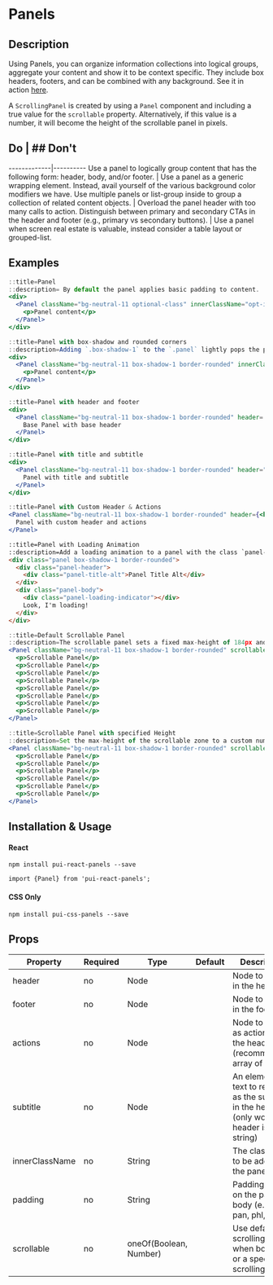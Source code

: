 # Panels

## Description

Using Panels, you can organize information collections into logical groups, aggregate your content and show it to be context specific. They include box headers, footers, and can be combined with any background. See it in action [here](https://pui-pivots.cfapps.io/).

A `ScrollingPanel` is created by using a `Panel` component and including a true value for the `scrollable`
property. Alternatively, if this value is a number, it will become the height of the scrollable panel in pixels.


## Do        | ## Don't
-------------|----------
Use a panel to logically group content that has the following form: header, body, and/or footer. | Use a panel as a generic wrapping element. Instead, avail yourself of the various background color modifiers we have.
Use multiple panels or list-group inside to group a collection of related content objects. | Overload the panel header with too many calls to action.
Distinguish between primary and secondary CTAs in the header and footer (e.g., primary vs secondary buttons). | Use a panel when screen real estate is valuable, instead consider a table layout or grouped-list.

## Examples

```jsx
::title=Panel
::description= By default the panel applies basic padding to content.
<div>
  <Panel className="bg-neutral-11 optional-class" innerClassName="opt-inner-class">
    <p>Panel content</p>
  </Panel>
</div>
```

```jsx
::title=Panel with box-shadow and rounded corners
::description=Adding `.box-shadow-1` to the `.panel` lightly pops the panel off the page. This is the preferred aesthetic instead of a border. This works great for pushing the panel up from the workspace.
<div>
  <Panel className="bg-neutral-11 box-shadow-1 border-rounded" innerClassName="opt-inner-class">
    <p>Panel content</p>
  </Panel>
</div>
```

```jsx
::title=Panel with header and footer
<div>
  <Panel className="bg-neutral-11 box-shadow-1 border-rounded" header='header' footer='Panel footer'>
    Base Panel with base header
  </Panel>
</div>
```

```jsx
::title=Panel with title and subtitle
<div>
  <Panel className="bg-neutral-11 box-shadow-1 border-rounded" header="Title" subtitle="subtitle">
    Panel with title and subtitle
  </Panel>
</div>
```

```jsx
::title=Panel with Custom Header & Actions
<Panel className="bg-neutral-11 box-shadow-1 border-rounded" header={<h2>Custom Title</h2>} actions={<div><button className="btn btn-default mrl">Go</button><button className="btn btn-default-alt">Stop</button></div>}>
  Panel with custom header and actions
</Panel>
```

```html
::title=Panel with Loading Animation
::description=Add a loading animation to a panel with the class `panel-loading-indicator`. The animation is intended for panels that utilize panel-header and panel-body. This should be used when the content of the panel is being loaded asynchronously and you’d like to communicate to the user that their content is on the way.
<div class="panel box-shadow-1 border-rounded">
  <div class="panel-header">
    <div class="panel-title-alt">Panel Title Alt</div>
  </div>
  <div class="panel-body">
    <div class="panel-loading-indicator"></div>
    Look, I'm loading!
  </div>
</div>
```

```jsx
::title=Default Scrollable Panel
::description=The scrollable panel sets a fixed max-height of 184px and scrolls any content that extends beyond that limit.
<Panel className="bg-neutral-11 box-shadow-1 border-rounded" scrollable={true}>
  <p>Scrollable Panel</p>
  <p>Scrollable Panel</p>
  <p>Scrollable Panel</p>
  <p>Scrollable Panel</p>
  <p>Scrollable Panel</p>
  <p>Scrollable Panel</p>
  <p>Scrollable Panel</p>
  <p>Scrollable Panel</p>
</Panel>
```

```jsx
::title=Scrollable Panel with specified Height
::description=Set the max-height of the scrollable zone to a custom number.
<Panel className="bg-neutral-11 box-shadow-1 border-rounded" scrollable={100}>
  <p>Scrollable Panel</p>
  <p>Scrollable Panel</p>
  <p>Scrollable Panel</p>
  <p>Scrollable Panel</p>
  <p>Scrollable Panel</p>
  <p>Scrollable Panel</p>
</Panel>
```

## Installation & Usage

#### React
`npm install pui-react-panels --save`

`import {Panel} from 'pui-react-panels';`

#### CSS Only
`npm install pui-css-panels --save`

## Props

Property | Required | Type | Default | Description
---------|----------|------|---------|------------
header         | no | Node                   | | Node to render in the header
footer         | no | Node                   | | Node to render in the footer
actions        | no | Node                   | | Node to render as actions in the header (recommended: array of nodes)
subtitle       | no | Node                   | | An element or text to render as the subtitle in the header (only works if header is a string)
innerClassName | no | String                 | | The className to be added on the panel body
padding        | no | String                 | | Padding to use on the panel body (e.g pam, pan, phl, ptl)
scrollable     | no | oneOf(Boolean, Number) | | Use default scrolling height when boolean or a specified scrolling height
